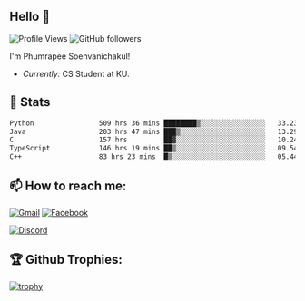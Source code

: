 
<h2>Hello 👋</h2> 

![Profile Views](https://komarev.com/ghpvc/?username=Homiez09&label=Profile%20views&color=0e75b6&style=flat)
![GitHub followers](https://img.shields.io/github/followers/HomieZ09.svg?style=social&label=Follow)


I'm Phumrapee Soenvanichakul!

- <i>Currently:</i> CS Student at KU.

<h2>👀 Stats</h2>

<!--START_SECTION:waka-->

```txt
Python                509 hrs 36 mins ████████▒░░░░░░░░░░░░░░░░   33.23 %
Java                  203 hrs 47 mins ███▒░░░░░░░░░░░░░░░░░░░░░   13.29 %
C                     157 hrs         ██▓░░░░░░░░░░░░░░░░░░░░░░   10.24 %
TypeScript            146 hrs 19 mins ██▒░░░░░░░░░░░░░░░░░░░░░░   09.54 %
C++                   83 hrs 23 mins  █▒░░░░░░░░░░░░░░░░░░░░░░░   05.44 %
```

<!--END_SECTION:waka-->

<h2>📫 How to reach me:</h2>

<a href="mailto:phumrapeesoen1@gmail.com">![Gmail](https://img.shields.io/badge/Gmail-D14836?style=for-the-badge&logo=gmail&logoColor=white)</a> 
<a href="https://web.facebook.com/phumrapee.soenvanichakul.3/">![Facebook](https://img.shields.io/badge/Facebook-4267B2?style=for-the-badge&logo=facebook&logoColor=white)</a>

<a href="https://discord.gg/EWnAEUtFVm">![Discord](https://discord.c99.nl/widget/theme-1/297740667784921089.png)</a> 

<h2>🏆 Github Trophies:</h2>

[![trophy](https://github-profile-trophy.vercel.app/?username=Homiez09&theme=discord&row=1)](https://github.com/ryo-ma/github-profile-trophy)

